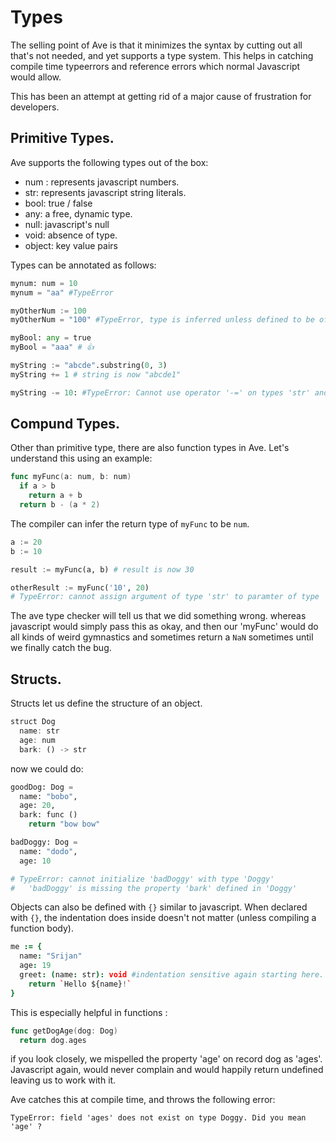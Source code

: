# Types

The selling point of Ave is that it minimizes the syntax by cutting out all that's not needed, and yet supports a type system. This helps in catching compile time typeerrors and reference errors which normal Javascript would allow. 

This has been an attempt at getting rid of a major cause of frustration for developers.


## Primitive Types.

Ave supports the following types out of the box:

* num : represents javascript numbers.
* str: represents javascript string literals.
* bool: true / false
* any: a free, dynamic type.
* null: javascript's null
* void: absence of type.
* object: key value pairs


Types can be annotated as follows:

```py
mynum: num = 10
mynum = "aa" #TypeError

myOtherNum := 100
myOtherNum = "100" #TypeError, type is inferred unless defined to be of type any.

myBool: any = true
myBool = "aaa" # 👍

myString := "abcde".substring(0, 3)
myString += 1 # string is now "abcde1"

myString -= 10: #TypeError: Cannot use operator '-=' on types 'str' and 'num'

```

## Compund Types.

Other than primitive type, there are also function types in Ave. Let's understand this using an example:

```go
func myFunc(a: num, b: num)
  if a > b
    return a + b
  return b - (a * 2)

```

The compiler can infer the return type of `myFunc` to be `num`.

```py
a := 20
b := 10

result := myFunc(a, b) # result is now 30

otherResult := myFunc('10', 20) 
# TypeError: cannot assign argument of type 'str' to paramter of type 'num'

```

The ave type checker will tell us that we did something wrong. whereas javascript would
simply pass this as okay, and then our 'myFunc' would do all kinds of weird gymnastics and 
sometimes return a `NaN` sometimes until we finally catch the bug.


## Structs.

Structs let us define the structure of an object.

```ts
struct Dog
  name: str
  age: num
  bark: () -> str
```

now we could do:

```py
goodDog: Dog =
  name: "bobo",
  age: 20,
  bark: func ()
    return "bow bow"

badDoggy: Dog =
  name: "dodo",
  age: 10

# TypeError: cannot initialize 'badDoggy' with type 'Doggy'
#   'badDoggy' is missing the property 'bark' defined in 'Doggy'
```

Objects can also be defined with `{}` similar to javascript. When declared 
with `{}`, the indentation does inside doesn't not matter (unless compiling a function body).

```coffee
me := {
  name: "Srijan"
  age: 19
  greet: (name: str): void #indentation sensitive again starting here.
    return `Hello ${name}!`
}
```

This is especially helpful in functions :

```go
func getDogAge(dog: Dog)
  return dog.ages
```
if you look closely, we mispelled the property 'age' on record dog as 'ages'. Javascript again, would never complain and 
would happily return undefined leaving us to work with it.

Ave catches this at compile time, and throws the following error:

```
TypeError: field 'ages' does not exist on type Doggy. Did you mean 'age' ?
```



